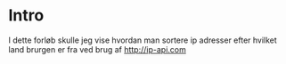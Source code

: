 # Intro
I dette forløb skulle jeg vise hvordan man sortere ip adresser efter hvilket land brurgen er fra ved brug af http://ip-api.com
